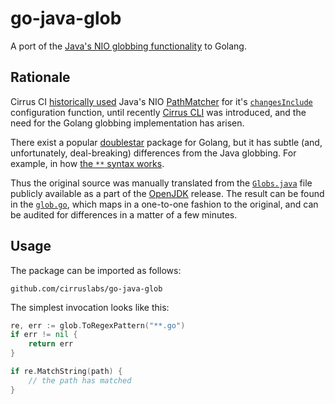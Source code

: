 # go-java-glob

A port of the [Java's NIO globbing functionality](https://javapapers.com/java/glob-with-java-nio/) to Golang.

## Rationale

Cirrus CI [historically used](https://github.com/cirruslabs/cirrus-ci-docs/issues/583#issuecomment-592952905) Java's NIO [PathMatcher](https://docs.oracle.com/javase/8/docs/api/java/nio/file/PathMatcher.html) for it's [`changesInclude`](https://cirrus-ci.org/guide/writing-tasks/#supported-functions) configuration function, until recently [Cirrus CLI](https://github.com/cirruslabs/cirrus-cli) was introduced, and the need for the Golang globbing implementation has arisen.

There exist a popular [doublestar](https://github.com/bmatcuk/doublestar) package for Golang, but it has subtle (and, unfortunately, deal-breaking) differences from the Java globbing. For example, in how [the `**` syntax works](https://github.com/bmatcuk/doublestar/issues/54).

Thus the original source was manually translated from the [`Globs.java`](https://github.com/openjdk/jdk/blob/3789983e89c9de252ef546a1b98a732a7d066650/src/java.base/share/classes/sun/nio/fs/Globs.java) file publicly available as a part of the [OpenJDK](https://github.com/openjdk/jdk) release. The result can be found in the [`glob.go`](glob.go), which maps in a one-to-one fashion to the original, and can be audited for differences in a matter of a few minutes.

## Usage

The package can be imported as follows:

```
github.com/cirruslabs/go-java-glob
```

The simplest invocation looks like this:

```go
re, err := glob.ToRegexPattern("**.go")
if err != nil {
	return err
}

if re.MatchString(path) {
	// the path has matched
}
```
